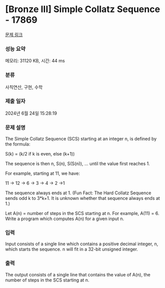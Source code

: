# [Bronze III] Simple Collatz Sequence - 17869 

[문제 링크](https://www.acmicpc.net/problem/17869) 

### 성능 요약

메모리: 31120 KB, 시간: 44 ms

### 분류

사칙연산, 구현, 수학

### 제출 일자

2024년 6월 24일 15:28:19

### 문제 설명

<p>The Simple Collatz Sequence (SCS) starting at an integer n, is defined by the formula:</p>

<p>S(k) = (k/2 if k is even, else (k+1))</p>

<p>The sequence is then n, S(n), S(S(n)), … until the value first reaches 1.</p>

<p>For example, starting at 11, we have:</p>

<p>11 -> 12 -> 6 -> 3 -> 4 -> 2 ->1</p>

<p>The sequence always ends at 1. (Fun Fact: The Hard Collatz Sequence sends odd k to 3*k+1. It is unknown whether that sequence always ends at 1.)</p>

<p>Let A(n) = number of steps in the SCS starting at n. For example, A(11) = 6. Write a program which computes A(n) for a given input n.</p>

### 입력 

 <p>Input consists of a single line which contains a positive decimal integer, n, which starts the sequence. n will fit in a 32-bit unsigned integer.</p>

### 출력 

 <p>The output consists of a single line that contains the value of A(n), the number of steps in the SCS starting at n.</p>


